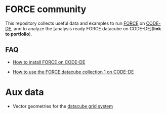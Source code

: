 # FORCE community

This repository collects useful data and examples to run [FORCE](https://github.com/davidfrantz/force) on [CODE-DE](https://code-de.org/), and to analyze the [analysis ready FORCE datacube on CODE-DE](**link to portfolio**).


## FAQ

- [How to install FORCE on CODE-DE](https://github.com/CODE-DE-Cloud/community_FORCE/tree/main/FAQ/install.md)

- [How to use the FORCE datacube collection 1 on CODE-DE](https://github.com/CODE-DE-Cloud/community_FORCE/tree/main/FAQ/use-datacube.md)


# Aux data

- Vector geometries for the [datacube grid system](https://github.com/CODE-DE-Cloud/community_FORCE/tree/main/grid/datacube-grid_DEU.gpkg)
